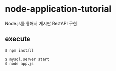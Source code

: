 # node-application-tutorial

Node.js를 통해서 게시판 RestAPI 구현

## execute

```shell
$ npm install
```

```shell
$ mysql.server start
$ node app.js
```